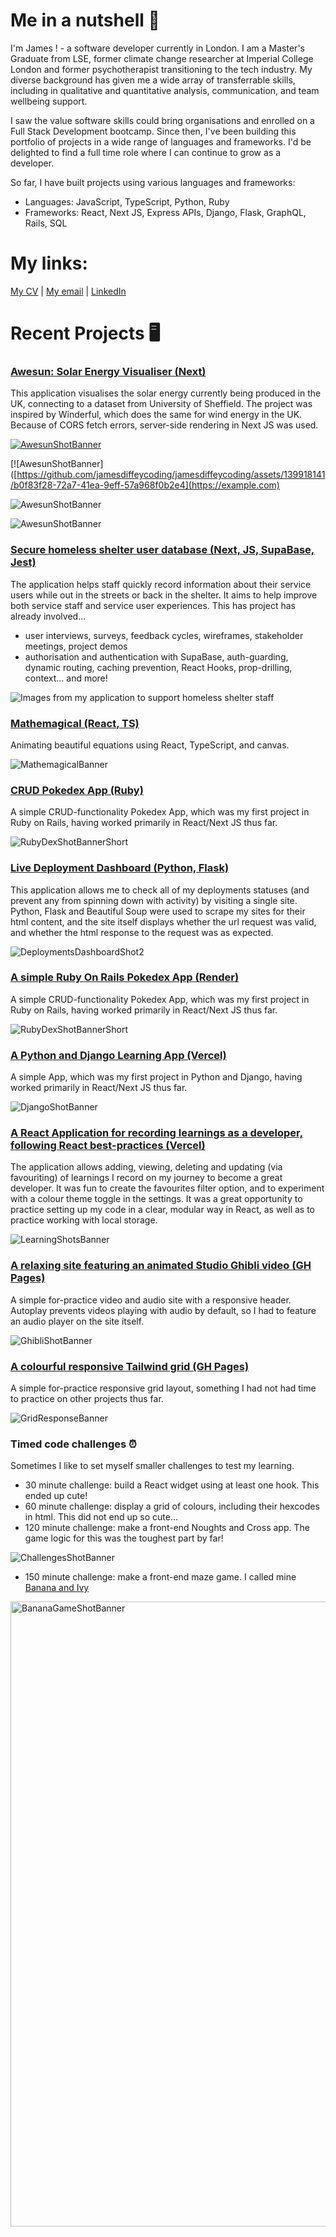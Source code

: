 # Me in a nutshell 🥜
I'm James ! - a software developer currently in London. I am a Master's Graduate from LSE, former climate change researcher at Imperial College London and former psychotherapist transitioning to the tech industry. 
My diverse background has given me a wide array of transferrable skills, including in qualitative and quantitative analysis, communication, and team wellbeing support. 

I saw the value software skills could bring organisations and enrolled on a Full Stack Development bootcamp. Since then, I've been building this portfolio of projects in a wide range of languages and frameworks. I'd be delighted to find a full time role where I can continue to grow as a developer.

So far, I have built projects using various languages and frameworks:
- Languages: JavaScript, TypeScript, Python, Ruby
- Frameworks: React, Next JS, Express APIs, Django, Flask, GraphQL, Rails, SQL

# My links: 
[My CV](https://drive.google.com/file/d/1tN5JaPR1wg8wBVwlHW5IklCENYjRykIE/view?usp=sharing)    |    [My email](mailto:diffeyj@outlook.com)    |    [LinkedIn](https://www.linkedin.com/in/jamesdiffey/)


# Recent Projects 🖥️
### [Awesun: Solar Energy Visualiser (Next)](https://awesun-solar-visualiser.vercel.app/)

This application visualises the solar energy currently being produced in the UK, connecting to a dataset from University of Sheffield. The project was inspired by Winderful, which does the same for wind energy in the UK. Because of CORS fetch errors, server-side rendering in Next JS was used.


[![AwesunShotBanner](https://github.com/jamesdiffeycoding/jamesdiffeycoding/assets/139918141/b0f83f28-72a7-41ea-9eff-57a968f0b2e4)](https://awesun-solar-visualiser.vercel.app)


[![AwesunShotBanner]([https://github.com/jamesdiffeycoding/jamesdiffeycoding/assets/139918141/b0f83f28-72a7-41ea-9eff-57a968f0b2e4](https://example.com)

![AwesunShotBanner](https://github.com/jamesdiffeycoding/jamesdiffeycoding/assets/139918141/b0f83f28-72a7-41ea-9eff-57a968f0b2e4)

![AwesunShotBanner]([https://github.com/jamesdiffeycoding/jamesdiffeycoding/assets/139918141/b0f83f28-72a7-41ea-9eff-57a968f0b2e4](https://awesun-solar-visualiser.vercel.app/))

### [Secure homeless shelter user database (Next, JS, SupaBase, Jest)](https://secure-nextjs-homeless-shelter-database.vercel.app/dashboard)

The application helps staff quickly record information about their service users while out in the streets or back in the shelter. It aims to help improve both service staff and service user experiences. This has project has already involved...
- user interviews, surveys, feedback cycles, wireframes, stakeholder meetings, project demos
- authorisation and authentication with SupaBase, auth-guarding, dynamic routing, caching prevention, React Hooks, prop-drilling, context... and more! 

![Images from my application to support homeless shelter staff](https://github.com/jamesdiffeycoding/jamesdiffeycoding/assets/139918141/969e4146-8cbd-4bc4-a5bb-72f34f24deca)




### [Mathemagical (React, TS)](https://mathemagical.vercel.app/)
Animating beautiful equations using React, TypeScript, and canvas.

![MathemagicalBanner](https://github.com/jamesdiffeycoding/jamesdiffeycoding/assets/139918141/017d01b5-e6fb-427e-aca0-0629eac09867)



### [CRUD Pokedex App (Ruby)](https://rubyonrails-pokedex.onrender.com/pokemonsters)
A simple CRUD-functionality Pokedex App, which was my first project in Ruby on Rails, having worked primarily in React/Next JS thus far.

![RubyDexShotBannerShort](https://github.com/jamesdiffeycoding/jamesdiffeycoding/assets/139918141/87d429f5-eaca-46e4-a655-b28c06d4a2b1)



### [Live Deployment Dashboard (Python, Flask)](https://jamesdiffeycoding-pythonlivedashboard.vercel.app/)

This application allows me to check all of my deployments statuses (and prevent any from spinning down with activity) by visiting a single site. Python, Flask and Beautiful Soup were used to scrape my sites for their html content, and the site itself displays whether the url request was valid, and whether the html response to the request was as expected.

![DeploymentsDashboardShot2](https://github.com/jamesdiffeycoding/jamesdiffeycoding/assets/139918141/a1dae188-5b51-4978-ab78-0617aa2372e1)


### [A simple Ruby On Rails Pokedex App (Render)](https://rubyonrails-pokedex.onrender.com/pokemonsters)
A simple CRUD-functionality Pokedex App, which was my first project in Ruby on Rails, having worked primarily in React/Next JS thus far.

![RubyDexShotBannerShort](https://github.com/jamesdiffeycoding/jamesdiffeycoding/assets/139918141/87d429f5-eaca-46e4-a655-b28c06d4a2b1)

### [A Python and Django Learning App (Vercel)](https://django-learning-project.vercel.app/)
A simple App, which was my first project in Python and Django, having worked primarily in React/Next JS thus far.

![DjangoShotBanner](https://github.com/jamesdiffeycoding/jamesdiffeycoding/assets/139918141/f92fd5e0-21ea-43be-8b55-ee703a9f08bc)



### [A React Application for recording learnings as a developer, following React best-practices (Vercel)](https://developer-lessons-react.vercel.app/)
The application allows adding, viewing, deleting and updating (via favouriting) of learnings I record on my journey to become a great developer. It was fun to create the favourites filter option, and to experiment with a colour theme toggle in the settings. It was a great opportunity to practice setting up my code in a clear, modular way in React, as well as to practice working with local storage.

![LearningShotsBanner](https://github.com/jamesdiffeycoding/jamesdiffeycoding/assets/139918141/a9bdd1d7-6432-40ca-b995-568d863e0eaf)



### [A relaxing site featuring an animated Studio Ghibli video (GH Pages)](https://jamesdiffeycoding.github.io/Animated-Wallpaper-StudioGhibli/)
A simple for-practice video and audio site with a responsive header. Autoplay prevents videos playing with audio by default, so I had to feature an audio player on the site itself.

![GhibliShotBanner](https://github.com/jamesdiffeycoding/jamesdiffeycoding/assets/139918141/8e15b17c-d630-41f1-aeb0-815fad921f90)



### [A colourful responsive Tailwind grid (GH Pages)](https://jamesdiffeycoding.github.io/Tailwind-Responsive-Grid-Experiments/)

A simple for-practice responsive grid layout, something I had not had time to practice on other projects thus far.

![GridResponseBanner](https://github.com/jamesdiffeycoding/jamesdiffeycoding/assets/139918141/6a50cfc3-1266-47db-8e70-dbd8e3fcf61b)


### Timed code challenges ⏰ 
Sometimes I like to set myself smaller challenges to test my learning.
- 30 minute challenge: build a React widget using at least one hook. This ended up cute!
- 60 minute challenge: display a grid of colours, including their hexcodes in html. This did not end up so cute...
- 120 minute challenge: make a front-end Noughts and Cross app. The game logic for this was the toughest part by far!
  
![ChallengesShotBanner](https://github.com/jamesdiffeycoding/jamesdiffeycoding/assets/139918141/be1d4e60-dfd6-4f49-81bb-589c4373da23)


- 150 minute challenge: make a front-end maze game. I called mine [Banana and Ivy](https://jamesdiffeycoding.github.io/JS-Banana-and-Ivy-Game/)

<img width="1000" alt="BananaGameShotBanner" src="https://github.com/jamesdiffeycoding/jamesdiffeycoding/assets/139918141/b70182d1-170a-4d44-8641-a7d87b622b99">




